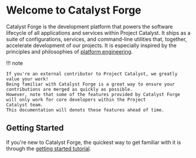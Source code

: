 # Welcome to Catalyst Forge

Catalyst Forge is the development platform that powers the software lifecycle of all applications and services within Project
Catalyst.
It ships as a suite of configurations, services, and command-line utilities that, together, accelerate development of our projects.
It is especially inspired by the principles and philosophies of
[platform engineering](https://tag-app-delivery.cncf.io/whitepapers/platforms/).

!!! note

    If you're an external contributor to Project Catalyst, we greatly value your work!
    Being familiar with Catalyst Forge is a great way to ensure your contributions are merged as quickly as possible.
    However, note that some of the features provided by Catalyst Forge will only work for core developers within the Project
    Catalyst team.
    This documentation will denots these features ahead of time.

## Getting Started

If you're new to Catalyst Forge, the quickest way to get familiar with it is through the
[getting started tutorial](./tutorials/getting_started.md).